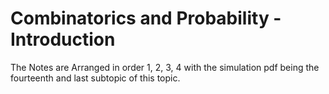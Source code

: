 
# Combinatorics and Probability - Introduction

The Notes are Arranged in order 1, 2, 3, 4 with the simulation pdf being the fourteenth and last subtopic of this topic. 
